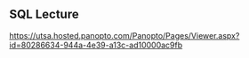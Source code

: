 ## SQL Lecture
https://utsa.hosted.panopto.com/Panopto/Pages/Viewer.aspx?id=80286634-944a-4e39-a13c-ad10000ac9fb